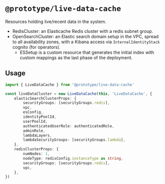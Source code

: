 # `@prototype/live-data-cache`

Resources holding live/recent data in the system.

* RedisCluster: an Elasticache Redis cluster with a redis subnet group. 
* OpenSearchCluster: an Elastic search domain setup in the VPC, spread to all availability zones, with a Kibana access via `InternalIdentityStack` cognito (for operators).
  * ESSetup is a custom resource that generates the initial index with custom mappings as the last phase of the deployment.

## Usage

```ts
import { LiveDataCache } from '@prototype/live-data-cache'

const liveDataCluster = new LiveDataCache(this, 'LiveDataCache', {
    elasticSearchClusterProps: {
        securityGroups: [securityGroups.redis],
        vpc,
        esConfig,
        identityPoolId,
        userPoolId,
        authenticatedUserRole: authenticatedRole,
        adminRole,
        lambdaLayers,
        lambdaSecurityGroups: [securityGroups.lambda],
    },
    redisClusterProps: {
        numNodes: 1,
        nodeType: redisConfig.instanceType as string,
        securityGroups: [securityGroups.redis],
        vpc,
    },
})
```
